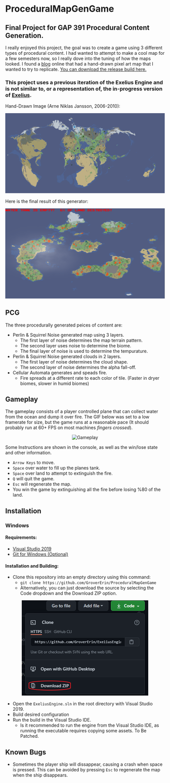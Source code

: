 # ProceduralMapGenGame
## Final Project for GAP 391 Procedural Content Generation.

I really enjoyed this project, the goal was to create a game using 3 different types of procedural content. I had wanted to attempt to make a cool map for a few semesters now, so I really dove into the tuning of how the maps looked. I found a [blog](http://androidarts.com/skeletonwars/) online that had a hand-drawn pixel art map that I wanted to try to replicate. [You can download the release build here.](https://github.com/GroverErin/ProceduralMapGenGame/releases/download/v1.0.0/NoiseMap_x64_Release.zip)

### This project uses a previous iteration of the Exelius Engine and is not similar to, or a representation of, the in-progress version of [Exelius](https://github.com/GroverErin/ExeliusEngine).

Hand-Drawn Image (Arne Niklas Jansson, 2006-2010):
<p align="center">
  <img src="https://github.com/GroverErin/ProceduralMapGenGame/blob/main/Screenshots/SkeletonLords.gif?raw=true" alt="Hand-Drawn Map"/>
</p>

Here is the final result of this generator:
<p align="center">
  <img src="https://github.com/GroverErin/ProceduralMapGenGame/blob/main/Screenshots/NoiseMap.png?raw=true" alt="Generated Map"/>
</p>

## PCG
The three procedurally generated peices of content are:
   - Perlin & Squirrel Noise generated map using 3 layers.
      - The first layer of noise determines the map terrain pattern.
      - The second layer uses noise to determine the biome.
      - The final layer of noise is used to determine the tempurature.
   - Perlin & Squirrel Noise generated clouds in 2 layers.
      - The first layer of noise determines the cloud shape.
      - The second layer of noise determines the alpha fall-off.
   - Cellular Automata generates and speads fire.
      - Fire spreads at a different rate to each color of tile. (Faster in dryer biomes, slower in humid biomes)

## Gameplay
The gameplay consists of a player controlled plane that can collect water from the ocean and dump it over fire. The GIF below was set to a low framerate for size, but the game runs at a reasonable pace (It should probably run at 60+ FPS on most machines *fingers crossed*).

<p align="center">
  <img src="https://github.com/GroverErin/ProceduralMapGenGame/blob/main/Screenshots/FinalProjectShorter.gif?raw=true" alt="Gameplay"/>
</p>

Some Instructions are shown in the console, as well as the win/lose state and other information.

   - `Arrow Keys` to move.
   - `Space` over water to fill up the planes tank.
   - `Space` over land to attempt to extinguish the fire.
   - `Q` will quit the game.
   - `Esc` will regenerate the map.
   - You win the game by extinguishing all the fire before losing %80 of the land.

## Installation
### Windows
#### Requirements:
  - [Visual Studio 2019](https://visualstudio.microsoft.com/vs/)
  - [Git for Windows (Optional)](https://gitforwindows.org)
#### Installation and Building:
  - Clone this repository into an empty directory using this command:
    - `git clone https://github.com/GroverErin/ProceduralMapGenGame`
    - Alternatively, you can just download the source by selecting the Code dropdown and the Download ZIP option.
<p align="center">
  <img src="https://github.com/GroverErin/ProceduralMapGenGame/blob/main/Screenshots/DownloadRepo.png?raw=true" alt="Alternate Download Method"/>
</p>

  - Open the `ExeliusEngine.sln` in the root directory with Visual Studio 2019.
  - Build desired configuration
  - Run the build in the Visual Studio IDE.
    - Is it recommended to run the engine from the Visual Studio IDE, as running the executable requires copying some assets. To Be Patched.

## Known Bugs
   - Sometimes the player ship will dissappear, causing a crash when space is pressed. This can be avoided by pressing `Esc` to regenerate the map when the ship disappears. 
